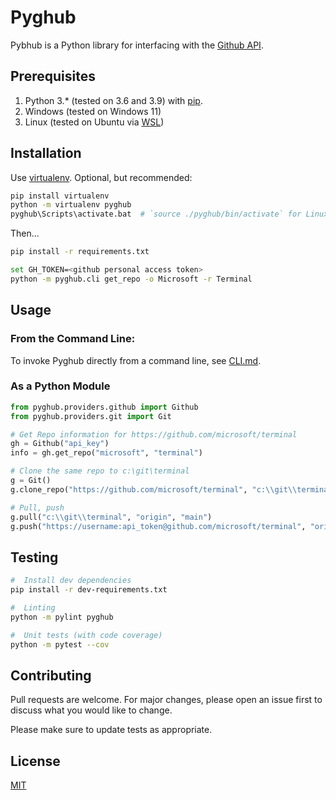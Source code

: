 # Pyghub

Pybhub is a Python library for interfacing with the [Github API](https://docs.github.com/en/rest).


## Prerequisites
1. Python 3.* (tested on 3.6 and 3.9) with [pip](https://pip.pypa.io/en/stable/).
1. Windows (tested on Windows 11)
1. Linux (tested on Ubuntu via [WSL](https://docs.microsoft.com/en-us/windows/wsl/install-win10))

## Installation
Use [virtualenv](https://docs.python.org/3/tutorial/venv.html). Optional, but recommended:
```bash
pip install virtualenv
python -m virtualenv pyghub
pyghub\Scripts\activate.bat  # `source ./pyghub/bin/activate` for Linux
```
Then...

```bash
pip install -r requirements.txt

set GH_TOKEN=<github personal access token>
python -m pyghub.cli get_repo -o Microsoft -r Terminal
```

## Usage
### From the Command Line:
To invoke Pyghub directly from a command line, see [CLI.md](CLI.md).

### As a Python Module
```python
from pyghub.providers.github import Github
from pyghub.providers.git import Git

# Get Repo information for https://github.com/microsoft/terminal
gh = Github("api_key")
info = gh.get_repo("microsoft", "terminal")

# Clone the same repo to c:\git\terminal
g = Git()
g.clone_repo("https://github.com/microsoft/terminal", "c:\\git\\terminal")

# Pull, push
g.pull("c:\\git\\terminal", "origin", "main")
g.push("https://username:api_token@github.com/microsoft/terminal", "origin", "main") # note the credentials required for pushing)

```


## Testing
```bash
#  Install dev dependencies
pip install -r dev-requirements.txt

#  Linting
python -m pylint pyghub

#  Unit tests (with code coverage)
python -m pytest --cov
```

## Contributing
Pull requests are welcome. For major changes, please open an issue first to discuss what you would like to change.

Please make sure to update tests as appropriate.

## License
[MIT](https://choosealicense.com/licenses/mit/)
